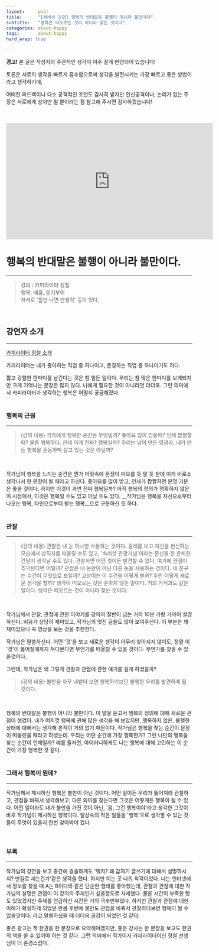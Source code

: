 ```yaml
---
layout:		post
title:		"[세바시 강연] 행복의 반대말은 불행이 아니라 불만이다"
subtitle:	"행복은 떠오르는 것이 아니라 찾는 것이다"
categories:	about-happy
tags:		about-happy
hard_wrap: true

---
```


<b>경고!</b> 본 글은 작성자의 주관적인 생각이 아주 짙게 반영되어 있습니다!

토론은 서로의 생각을 빠르게 흡수함으로써 생각을 발전시키는 가장 빠르고 좋은 방법이라고 생각하기에,

어떠한 피드백이나 다소 공격적인 조언도 감사히 받지만 인신공격이나, 논리가 없는 주장은 서로에게 상처만 될 뿐이라는 점 참고해 주시면 감사하겠습니다!
<br>
<br>
<br>
<iframe width="560" height="315" src="https://www.youtube.com/embed/aNhE6BD3j38" frameborder="0" allow="accelerometer; autoplay; clipboard-write; encrypted-media; gyroscope; picture-in-picture" allowfullscreen></iframe>
<br>

# 행복의 반대말은 불행이 아니라 불만이다.
---

> 강의 : 카피라이터 정철  
> 행복, 배움, 동기부여  
> 저서로 '틈만 나면 딴생각' 등이 있다.  

<br>

## 강연자 소개
---

<a href="https://www.bzpp.co.kr/leader/pi/VP190131A00010">카피라이터 정철 소개</a>  

카피라이터는 내가 좋아하는 직업 중 하나이고, 존경하는 직업 중 하나이기도 하다.

짧고 강렬한 한마디를 남긴다는 것은 참 힘든 일이다. 우리는 참 많은 한마디를 보게되지만 크게 기억나는 문장은 많지 않다. 나에게 필요한 것이 아니라면 더더욱. 그런 의미에서 카피라이터가 생각하는 행복은 어떨지 궁금해졌다.
<br>
<br>

### 행복의 근원
---

> (강의 내용)
> 작가에게 행복한 순간은 무엇일까? 좋아요 많이 받을때? 인세 짭짤할 때? 물론 행복하다. 근데 이게 진짜? 행복일까?
> 우리는 남이 만든 영광과, 내가 만든 행복을 혼동하며 살고 있는 것은 아닐까?
<br>

 작가님이 행복을 느끼는 순간은 뭔가 머릿속에 문장이 떠오를 듯 말 듯 한데 이게 비로소 생각나서 한 문장이 될 때라고 하신다. 좋아요를 많이 받고, 인세가 짭짤하면 분명 기분은 좋을 것이다. 하지만 이것이 과연 진짜 행복일까? 아직 행복의 정의가 명확하지 않은 이 시점에서, 이것은 행복일 수도 있고 아닐 수도 있다. __작가님은 행복을 자신으로부터 나오는 행복, 타인으로부터 받는 행복__으로 구분하신 듯 하다.
<br>
<br>

### 관찰
---

> (강의 내용)
> 관찰은 내 눈 하나만 사용하는 것이다. 걸레를 보고 자신을 헌신하는 모습에서 성직자를 떠올릴 수도 있고, '속리산 관광기념'이라는 문신을 한 은퇴한 건달이 생각날 수도 있다. 관찰하면 어떤 것이든 발견할 수 있다. 여기에 관점이 추가된다면 어떨까? 관점은 내 눈만이 아닌 다른 눈을 사용하는 것이다. 내 친구는 수건이 무엇으로 보일까? 고양이는 이 수건을 어떻게 볼까? 우린 어떻게 새로운 생각을 할까? 생각이 떠오르는 것은 흔하지 않은 일이다. 거의 기적과도 같은 일이다. 생각은 떠오르는 것이 아니라 찾는 것이다.
<br>

 작가님께서 관찰, 관점에 관한 이야기를 강의의 절반이 넘는 거의 10분 가량 가까이 설명하신다. 비유가 상당히 재미있고, 작가님의 멋진 글들도 많이 보여주신다. 이 부분은 꽤 재미있으니 꼭 영상을 보는 것을 추천한다.

 작가님은 말씀하신다. 어떤 '것'을 보고 새로운 생각이 아무리 찾아지지 않아도, 정말 이 '것'이 뚫어질때까지 쳐다본다면 무언가를 떠올릴 수 있을 것이다. 무언가를 찾을 수 있을것이다.

 그런데, 작가님은 왜 그렇게 관찰과 관점에 관한 얘기를 길게 하셨을까?

 > (강의 내용)
 > 불만을 자꾸 내뱉다 보면 행복하기보단 불행한 우리를 발견하게 될 것이다.
 <br>

 행복의 반대말은 불행이 아니라 불만이다. 이 말을 듣고서 행복의 정의에 대해 새로운 관점이 생겼다. 내가 여지껏 행복에 관해 많은 생각을 해 보았지만, 행복하지 않은, 불행한 상태에 대해서는 생각해 본적이 거의 없기 때문이다. 작가님은 행복을 찾는 순간이 문장이 떠올랐을 때라고 하셨는데, 우리는 어떤 순간에 가장 행복한가? 그런 나만의 행복을 찾는 순간이 언제일까? 예를 들자면, 아이러니하게도 나는 행복에 대해 고민하는 이 순간이 가장 행복한 것 같다.
<br>
<br>

### 그래서 행복이 뭔데?
---

 작가님께서 제시하신 행복은 불만이 아닌 것이다. 어떤 일이든 우리가 뚫어져라 관찰하고, 관점을 바꿔서 생각해보고, 다른 의미를 찾는다면 그것은 어떻게든 행복이 될 수 있다. 어떤 일이라도 내가 불만을 가진 것이 아닌, '음, 그건 행복이야'라고 생각한 그것이 바로 작가님이 제시하신 행복이다. 일상속의 작은 일들을 '행복'으로 생각할 수 있는 것들이 무엇이 있을지 한번 찾아봐야 겠다.
<br>
<br>
<br>

### 부록
---

 작가님의 강연을 보고 중간에 경솔하게도 '뭐지? 왜 갑자기 글쓰기에 대해서 설명하시지? 딴길로 새는건가'같은 생각을 했다. 하지만 이는 곳 나의 착각이었다. 나는 인터넷에서 정보를 찾을 때 A는 B이다와 같은 단순한 형태를 좋아했는데, 관찰과 관점에 대한 작가님의 설명은 관점이 이 강의의 주제인가 싶을정도로 자세했다. 물론 시간이 부족한 탓도 있었겠지만 주제를 언급하신 시간은 거의 극후반부였다. 하지만 관찰과 관점에 대한 이해가 확실하게 되었던 만큼 후반에 불만도 관점을 바꿔서 관찰하다보면 행복이 될 수 있을것이다. 라고 말씀하셨을 때 더더욱 공감이 되었던 것 같다.

 좋은 광고는 책 한권을 한 문장으로 요약해야겠지만, 좋은 강사는 한 문장을 보고도 한권의 책을 쓸 수 있어야 하는 것 같다. 그런 의미에서 작가이자 카피라이터이신 정철 선생님이 더 존경스럽다.